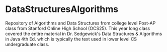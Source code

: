 # DataStructuresAlgorithms
Repository of Algorithms and Data Structures from college level Post-AP class from Stanford Online High School (OCS25). This year long class covered the entire material in Dr. Sedgewick's Data Structures &amp; Algorithms in Java 4th Ed. which is typically the text used in lower level CS undergraduate class.

